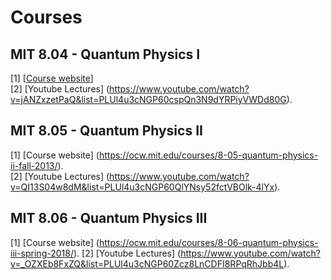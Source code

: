 # Courses 

## MIT 8.04 - Quantum Physics I

[1] [[Course website](https://ocw.mit.edu/courses/8-04-quantum-physics-i-spring-2016/)]  
[2] [Youtube Lectures] (https://www.youtube.com/watch?v=jANZxzetPaQ&list=PLUl4u3cNGP60cspQn3N9dYRPiyVWDd80G).

## MIT 8.05 - Quantum Physics II


[1] [Course website] (https://ocw.mit.edu/courses/8-05-quantum-physics-ii-fall-2013/).  
[2] [Youtube Lectures] (https://www.youtube.com/watch?v=QI13S04w8dM&list=PLUl4u3cNGP60QlYNsy52fctVBOlk-4lYx).

## MIT 8.06 - Quantum Physics III

[1] [Course website] (https://ocw.mit.edu/courses/8-06-quantum-physics-iii-spring-2018/). 
[2] [Youtube Lectures] (https://www.youtube.com/watch?v=_OZXEb8FxZQ&list=PLUl4u3cNGP60Zcz8LnCDFI8RPqRhJbb4L).
